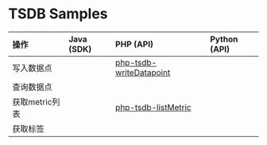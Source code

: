 # TSDB Samples

| 操作 | Java (SDK) | PHP (API) | Python (API) |
| :-- | :-- | :-- | :-- |
| 写入数据点 || [php-tsdb-writeDatapoint](./php-tsdb-writeDatapoint) ||
| 查询数据点 ||||
| 获取metric列表 || [php-tsdb-listMetric](./php-tsdb-listMetric) ||
| 获取标签 ||||